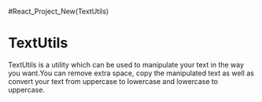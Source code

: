 #React_Project_New(TextUtils)
<h1>TextUtils</h1>
TextUtils is a utility which can be used to manipulate your text in the way you want.You can remove extra space, copy the manipulated text as well as convert your text from uppercase to lowercase and lowercase to uppercase.
